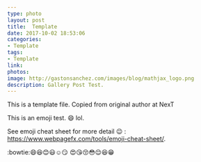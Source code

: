 ```yaml
---
type: photo
layout: post
title:  Template
date: 2017-10-02 18:53:06
categories:
- Template
tags:
- Template
link:
photos:
image: http://gastonsanchez.com/images/blog/mathjax_logo.png
description: Gallery Post Test.
---
```


This is a template file. Copied from original author at NexT

This is an emoji test. :smile: lol.

See emoji cheat sheet for more detail :wink: : <https://www.webpagefx.com/tools/emoji-cheat-sheet/>.

:bowtie::smile::laughing::blush::smiley::relaxed::smirk:
:heart_eyes::kissing_heart::kissing_closed_eyes::flushed::relieved::satisfied::grin:
